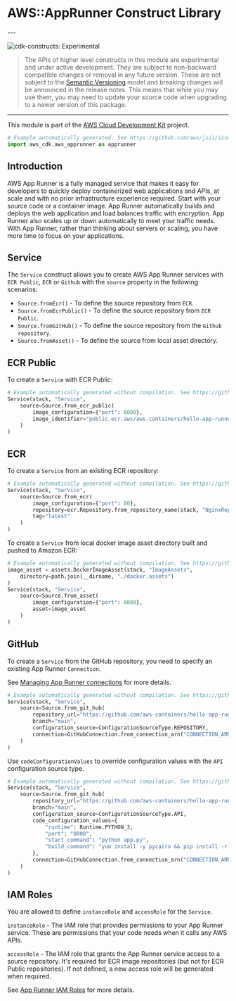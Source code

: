# AWS::AppRunner Construct Library

<!--BEGIN STABILITY BANNER-->---


![cdk-constructs: Experimental](https://img.shields.io/badge/cdk--constructs-experimental-important.svg?style=for-the-badge)

> The APIs of higher level constructs in this module are experimental and under active development.
> They are subject to non-backward compatible changes or removal in any future version. These are
> not subject to the [Semantic Versioning](https://semver.org/) model and breaking changes will be
> announced in the release notes. This means that while you may use them, you may need to update
> your source code when upgrading to a newer version of this package.

---
<!--END STABILITY BANNER-->

This module is part of the [AWS Cloud Development Kit](https://github.com/aws/aws-cdk) project.

```python
# Example automatically generated. See https://github.com/aws/jsii/issues/826
import aws_cdk.aws_apprunner as apprunner
```

## Introduction

AWS App Runner is a fully managed service that makes it easy for developers to quickly deploy containerized web applications and APIs, at scale and with no prior infrastructure experience required. Start with your source code or a container image. App Runner automatically builds and deploys the web application and load balances traffic with encryption. App Runner also scales up or down automatically to meet your traffic needs. With App Runner, rather than thinking about servers or scaling, you have more time to focus on your applications.

## Service

The `Service` construct allows you to create AWS App Runner services with `ECR Public`, `ECR` or `Github` with the `source` property in the following scenarios:

* `Source.fromEcr()` - To define the source repository from `ECR`.
* `Source.fromEcrPublic()` - To define the source repository from `ECR Public`.
* `Source.fromGitHub()` - To define the source repository from the `Github repository`.
* `Source.fromAsset()` - To define the source from local asset directory.

## ECR Public

To create a `Service` with ECR Public:

```python
# Example automatically generated without compilation. See https://github.com/aws/jsii/issues/826
Service(stack, "Service",
    source=Source.from_ecr_public(
        image_configuration={"port": 8000},
        image_identifier="public.ecr.aws/aws-containers/hello-app-runner:latest"
    )
)
```

## ECR

To create a `Service` from an existing ECR repository:

```python
# Example automatically generated without compilation. See https://github.com/aws/jsii/issues/826
Service(stack, "Service",
    source=Source.from_ecr(
        image_configuration={"port": 80},
        repository=ecr.Repository.from_repository_name(stack, "NginxRepository", "nginx"),
        tag="latest"
    )
)
```

To create a `Service` from local docker image asset directory  built and pushed to Amazon ECR:

```python
# Example automatically generated without compilation. See https://github.com/aws/jsii/issues/826
image_asset = assets.DockerImageAsset(stack, "ImageAssets",
    directory=path.join(__dirname, "./docker.assets")
)
Service(stack, "Service",
    source=Source.from_asset(
        image_configuration={"port": 8000},
        asset=image_asset
    )
)
```

## GitHub

To create a `Service` from the GitHub repository, you need to specify an existing App Runner `Connection`.

See [Managing App Runner connections](https://docs.aws.amazon.com/apprunner/latest/dg/manage-connections.html) for more details.

```python
# Example automatically generated without compilation. See https://github.com/aws/jsii/issues/826
Service(stack, "Service",
    source=Source.from_git_hub(
        repository_url="https://github.com/aws-containers/hello-app-runner",
        branch="main",
        configuration_source=ConfigurationSourceType.REPOSITORY,
        connection=GitHubConnection.from_connection_arn("CONNECTION_ARN")
    )
)
```

Use `codeConfigurationValues` to override configuration values with the `API` configuration source type.

```python
# Example automatically generated without compilation. See https://github.com/aws/jsii/issues/826
Service(stack, "Service",
    source=Source.from_git_hub(
        repository_url="https://github.com/aws-containers/hello-app-runner",
        branch="main",
        configuration_source=ConfigurationSourceType.API,
        code_configuration_values={
            "runtime": Runtime.PYTHON_3,
            "port": "8000",
            "start_command": "python app.py",
            "build_command": "yum install -y pycairo && pip install -r requirements.txt"
        },
        connection=GitHubConnection.from_connection_arn("CONNECTION_ARN")
    )
)
```

## IAM Roles

You are allowed to define `instanceRole` and `accessRole` for the `Service`.

`instanceRole` - The IAM role that provides permissions to your App Runner service. These are permissions that
your code needs when it calls any AWS APIs.

`accessRole` - The IAM role that grants the App Runner service access to a source repository. It's required for
ECR image repositories (but not for ECR Public repositories). If not defined, a new access role will be generated
when required.

See [App Runner IAM Roles](https://docs.aws.amazon.com/apprunner/latest/dg/security_iam_service-with-iam.html#security_iam_service-with-iam-roles) for more details.
